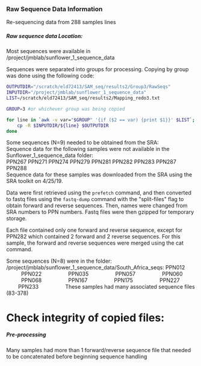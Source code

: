 ### Raw Sequence Data Information

Re-sequencing data from 288 samples lines

##### Raw sequence data Location:
Most sequences were available in /project/jmblab/sunflower_1_sequence_data

Sequences were separated into groups for processing. Copying by group was done using the following code:
```bash
OUTPUTDIR="/scratch/eld72413/SAM_seq/results2/Group3/RawSeqs"
INPUTDIR="/project/jmblab/sunflower_1_sequence_data"
LIST=/scratch/eld72413/SAM_seq/results2/Mapping_redo3.txt

GROUP=3 #or whichever group was being copied

for line in `awk -v var="$GROUP" '{if ($2 == var) {print $1}}' $LIST`; do
	cp -R $INPUTDIR/${line} $OUTPUTDIR
done
```

Some sequences (N=9) needed to be obtained from the SRA:  
Sequence data for the following samples were not available in the Sunflower_1_sequence_data folder:  
PPN267
PPN271
PPN274
PPN279
PPN281
PPN282
PPN283
PPN287
PPN288  
Sequence data for these samples was downloaded from the SRA using the SRA toolkit on 4/25/19.

Data were first retrieved using the `prefetch` command, and then converted to fastq files using the `fastq-dump` command with the "split-files" flag to obtain forward and reverse sequences.
Then, names were changed from SRA numbers to PPN numbers. Fastq files were then gzipped for temporary storage.

Each file contained only one forward and reverse sequence, except for PPN282 which contained 2 forward and 2 reverse sequences. For this sample, the forward and reverse sequences were merged using the cat command.

Some sequences (N=8) were in the folder: /project/jmblab/sunflower_1_sequence_data/South_Africa_seqs:
PPN012                  
PPN022                  
PPN035                  
PPN057                  
PPN060                  
PPN068                  
PPN167                  
PPN175                  
PPN227                  
PPN233                  
These samples had many associated sequence files (83-378)

# Check integrity of copied files:

##### Pre-processing
Many samples had more than 1 forward/reverse sequence file that needed to be concatenated before beginning sequence handling
